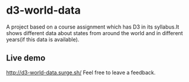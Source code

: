 # d3-world-data
A project based on a course assignment which has D3 in its syllabus.It shows different data about states from around the world and in different years(if this data is available).
## Live demo
http://d3-world-data.surge.sh/
Feel free to leave a feedback.

